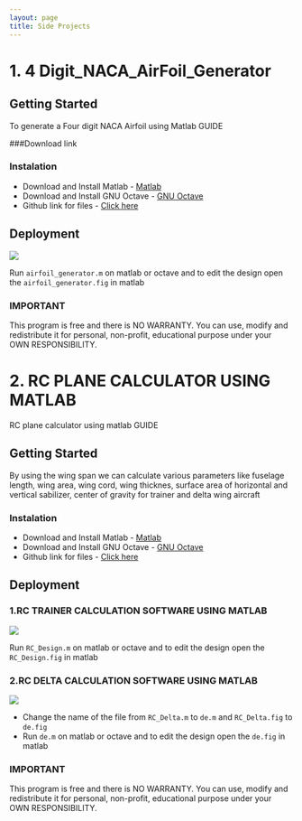 ```yaml
---
layout: page
title: Side Projects
---
```


# 1. 4 Digit_NACA_AirFoil_Generator

## Getting Started

To generate a Four digit NACA Airfoil using Matlab GUIDE

###Download link 


### Instalation

* Download and Install Matlab - [Matlab](https://www.mathworks.com/products/matlab.html) 
* Download and Install GNU Octave - [GNU Octave](https://www.gnu.org/software/octave/)
* Github link for files - [Click here](https://github.com/PVSSLR/4digit_NACA_AirFoil_Generator)

 
## Deployment 
    
 <img src="{{ 'images/naca.gif' | relative_url }}" />
  
  Run ``airfoil_generator.m`` on matlab or octave and to edit the design open the ``airfoil_generator.fig`` in matlab 
    
 

### IMPORTANT

This program is  free and there is NO WARRANTY. You can use, modify and redistribute it for personal, non-profit, educational 
purpose under your OWN RESPONSIBILITY.

# 2. RC PLANE CALCULATOR USING MATLAB 

RC plane calculator using matlab GUIDE

## Getting Started

By using the wing span we can calculate various parameters like fuselage length, wing area, wing cord, wing thicknes, surface area of horizontal and vertical sabilizer, center of gravity for trainer and delta wing aircraft


### Instalation

* Download and Install Matlab - [Matlab](https://www.mathworks.com/products/matlab.html) 
* Download and Install GNU Octave - [GNU Octave](https://www.gnu.org/software/octave/)
* Github link for files - [Click here](https://github.com/PVSSLR/RC-PLANE-CALCULATOR)


 
## Deployment 

### 1.RC TRAINER CALCULATION SOFTWARE USING MATLAB 
    
 <img src="{{ 'images/trainer.gif' | relative_url }}" />
  
  Run ``RC_Design.m`` on matlab or octave and to edit the design open the ``RC_Design.fig`` in matlab 

### 2.RC DELTA CALCULATION SOFTWARE USING MATLAB 
  
<img src="{{ 'images/de.gif' | relative_url }}" />
  
 * Change the name of the file from ``RC_Delta.m`` to ``de.m`` and ``RC_Delta.fig`` to ``de.fig``
 * Run ``de.m`` on matlab or octave and to edit the design open the ``de.fig`` in matlab 

### IMPORTANT

This program is  free and there is NO WARRANTY. You can use, modify and redistribute it for personal, non-profit, educational purpose under your OWN RESPONSIBILITY.

 


 
